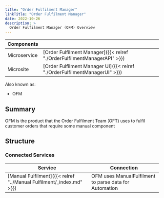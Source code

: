 ```yaml
---
title: "Order Fulfilment Manager"
linkTitle: "Order Fulfilment Manager"
date: 2022-10-26
description: >
  Order Fulfilment Manager (OFM) Overview
---
```



|Components||
|---|---|
|Microservice|[Order Fulfilment Manager]({{< relref "./OrderFulfilmentManagerAPI" >}})|
|Microsite|[Order Fulfilment Manager UI]({{< relref "./OrderFulfilmentManagerUI" >}})|

Also known as:
- OFM
  
## Summary
OFM is the product that the Order Fulfilment Team (OFT) uses to fulfil customer orders that require some manual component

## Structure



### Connected Services
|Service|Connection|
|---|---|
|[Manual Fulfilment]({{< relref "../Manual Fulfilment/_index.md" >}})|OFM uses ManualFulfilment to parse data for Automation|



